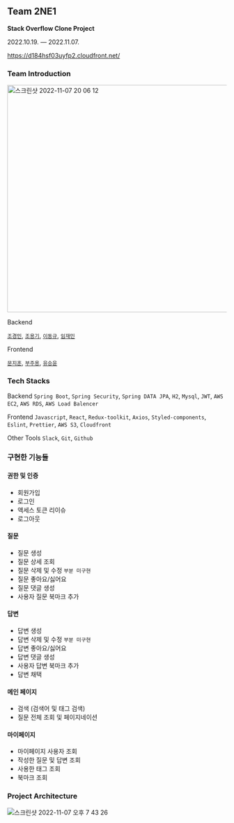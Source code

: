 ## Team 2NE1
**Stack Overflow Clone Project**

2022.10.19. — 2022.11.07.

https://d184hsf03uyfp2.cloudfront.net/

### Team Introduction

<img width="520" alt="스크린샷 2022-11-07 20 06 12" src="https://user-images.githubusercontent.com/87458626/200295452-c229b77e-cd3d-4030-9a28-23b10bd8b115.png">


Backend

<a href="https://github.com/mozzi327">`조경민`</a>, <a href="https://github.com/Cristiano-Cho">`조용기`</a>, <a href="https://github.com/dev32user">`이동규`</a>, <a href="https://github.com/LimJaeminZ">`임재민`</a>

Frontend

<a href="https://github.com/moonjh9392">`문지훈`</a>, <a href="https://github.com/jooyong-boo">`부주용`</a>, <a href="https://github.com/seung-yoon-yu">`유승윤`</a>

### Tech Stacks

Backend
`Spring Boot`, `Spring Security`, `Spring DATA JPA`, `H2`, `Mysql`, `JWT`, `AWS EC2`, `AWS RDS`, `AWS Load Balencer`

Frontend `Javascript`, `React`, `Redux-toolkit`, `Axios`, `Styled-components`, `Eslint`, `Prettier`, `AWS S3`, `Cloudfront`

Other Tools `Slack`, `Git`, `Github`

### 구현한 기능들

#### 권한 및 인증
- 회원가입
- 로그인
- 액세스 토큰 리이슈
- 로그아웃
#### 질문
- 질문 생성
- 질문 상세 조회
- 질문 삭제 및 수정 `부분 미구현`
- 질문 좋아요/싫어요
- 질문 댓글 생성
- 사용자 질문 북마크 추가
#### 답변
- 답변 생성
- 답변 삭제 및 수정 `부분 미구현`
- 답변 좋아요/싫어요
- 답변 댓글 생성
- 사용자 답변 북마크 추가
- 답변 채택
#### 메인 페이지
- 검색 (검색어 및 태그 검색)
- 질문 전체 조회 및 페이지네이션
#### 마이페이지
- 마이페이지 사용자 조회
- 작성한 질문 및 답변 조회
- 사용한 태그 조회
- 북마크 조회

### Project Architecture
![스크린샷 2022-11-07 오후 7 43 26](https://user-images.githubusercontent.com/80810465/200291260-9e2a2c66-042e-47cb-9916-6fbcea33191f.png)


